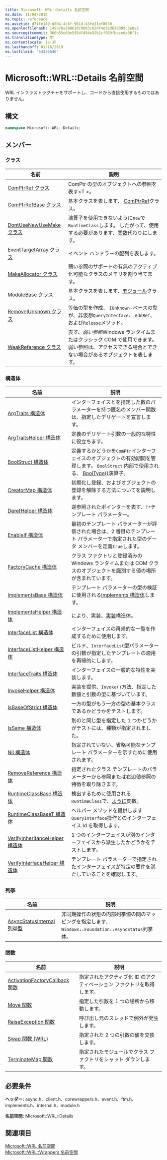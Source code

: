 ```yaml
---
title: Microsoft::WRL::Details 名前空間
ms.date: 11/04/2016
ms.topic: reference
ms.assetid: d71fe149-d804-4c6f-961d-43fe21ef8630
ms.openlocfilehash: 149b78a20061dc9083c62df4e58d638009c5e0a2
ms.sourcegitcommit: 360b55e89e5954f494e52b1cf989fbaceda06f1c
ms.translationtype: MT
ms.contentlocale: ja-JP
ms.lasthandoff: 01/16/2019
ms.locfileid: "54336546"
---
```

# <a name="microsoftwrldetails-namespace"></a>Microsoft::WRL::Details 名前空間

WRL インフラストラクチャをサポートし、コードから直接使用するものではありません。

## <a name="syntax"></a>構文

```cpp
namespace Microsoft::WRL::Details;
```

## <a name="members"></a>メンバー

### <a name="classes"></a>クラス

|名前|説明|
|----------|-----------------|
|[ComPtrRef クラス](comptrref-class.md)|ComPtr の型のオブジェクトへの参照を表す\<T >。|
|[ComPtrRefBase クラス](comptrrefbase-class.md)|基本クラスを表します、 [ComPtrRef](comptrref-class.md)クラス。|
|[DontUseNewUseMake クラス](dontusenewusemake-class.md)|演算子を使用できないように`new`で`RuntimeClass`します。 したがって、使用する必要があります、[関数](make-function.md)代わりにします。|
|[EventTargetArray クラス](eventtargetarray-class.md)|イベント ハンドラーの配列を表します。|
|[MakeAllocator クラス](makeallocator-class.md)|弱い参照のサポートの有無のアクティブ化可能なクラスのメモリを割り当てます。|
|[ModuleBase クラス](modulebase-class.md)|基本クラスを表します、[モジュール](module-class.md)クラス。|
|[RemoveIUnknown クラス](removeiunknown-class.md)|等価の型を作成、 `IUnknown`-ベースの型が、非仮想`QueryInterface`、 `AddRef`、および`Release`メソッド。|
|[WeakReference クラス](weakreference-class.md)|表す、*弱い参照*Windows ランタイムまたはクラシック COM で使用できます。 弱い参照は、アクセスできる場合とできない場合があるオブジェクトを表します。|

### <a name="structures"></a>構造体

|名前|説明|
|----------|-----------------|
|[ArgTraits 構造体](argtraits-structure.md)|インターフェイスとを指定した数のパラメーターを持つ匿名のメンバー関数は、指定したデリゲートを宣言します。|
|[ArgTraitsHelper 構造体](argtraitshelper-structure.md)|定義のデリゲート引数の一般的な特性に役立ちます。|
|[BoolStruct 構造体](boolstruct-structure.md)|定義するかどうかを`ComPtr`インターフェイスのオブジェクトの有効期間を管理します。 `BoolStruct` 内部で使用される、 [BoolType()](comptr-class.md#operator-microsoft-wrl-details-booltype)演算子。|
|[CreatorMap 構造体](creatormap-structure.md)|初期化し登録、およびオブジェクトの登録を解除する方法についてを説明します。|
|[DerefHelper 構造体](derefhelper-structure.md)|逆参照されたポインターを表す、`T*`テンプレート パラメーター。|
|[EnableIf 構造体](enableif-structure.md)|最初のテンプレート パラメーターが評価された場合は、2 番目のテンプレート パラメーターで指定された型のデータ メンバーを定義`true`します。|
|[FactoryCache 構造体](factorycache-structure.md)|クラス ファクトリと登録済みの Windows ランタイムまたは COM クラスのオブジェクトを識別する値の場所が含まれています。|
|[ImplementsBase 構造体](implementsbase-structure.md)|テンプレート パラメーターの型の検証に使用される[Implements 構造体](implements-structure.md)します。|
|[ImplementsHelper 構造体](implementshelper-structure.md)|により、実装、[実装](implements-structure.md)構造体。|
|[InterfaceList 構造体](interfacelist-structure.md)|インターフェイスの再帰的な一覧を作成するために使用します。|
|[InterfaceListHelper 構造体](interfacelisthelper-structure.md)|ビルド、`InterfaceList`型パラメーターの引数が指定したテンプレートの適用を再帰的にします。|
|[InterfaceTraits 構造体](interfacetraits-structure.md)|インターフェイスの一般的な特性を実装します。|
|[InvokeHelper 構造体](invokehelper-structure.md)|実装を提供、`Invoke()`方法、指定した数値と引数の型に基づいています。|
|[IsBaseOfStrict 構造体](isbaseofstrict-structure.md)|一方の型がもう一方の型の基本クラスであるかどうかをテストします。|
|[IsSame 構造体](issame-structure.md)|別のと同じ型を指定した 1 つかどうかがテストには、種類が指定されました。|
|[Nil 構造体](nil-structure.md)|指定されていない、省略可能なテンプレート パラメーターを示すために使用されます。|
|[RemoveReference 構造体](removereference-structure.md)|指定されたクラス テンプレートのパラメーターから参照または右辺値参照の特徴を取り除きます。|
|[RuntimeClassBase 構造体](runtimeclassbase-structure.md)|検出するために使用される`RuntimeClass`で、[ように](make-function.md)関数。|
|[RuntimeClassBaseT 構造体](runtimeclassbaset-structure.md)|ヘルパー メソッドを提供します`QueryInterface`操作とのインターフェイス Id を取得します。|
|[VerifyInheritanceHelper 構造体](verifyinheritancehelper-structure.md)|1 つのインターフェイスが別のインターフェイスから派生したかどうかをテストします。|
|[VerifyInterfaceHelper 構造体](verifyinterfacehelper-structure.md)|テンプレート パラメーターで指定されたインターフェイスが特定の要件を満たしていることを確認します。|

### <a name="enumerations"></a>列挙

|名前|説明|
|----------|-----------------|
|[AsyncStatusInternal 列挙型](asyncstatusinternal-enumeration.md)|非同期操作の状態の内部列挙値の間のマッピングを指定します、`Windows::Foundation::AsyncStatus`列挙体。|

### <a name="functions"></a>関数

|名前|説明|
|----------|-----------------|
|[ActivationFactoryCallback 関数](activationfactorycallback-function.md)|指定されたアクティブ化 ID のアクティベーション ファクトリを取得します。|
|[Move 関数](move-function.md)|指定した引数を 1 つの場所から移動します。|
|[RaiseException 関数](raiseexception-function.md)|呼び出し元のスレッドで例外が発生します。|
|[Swap 関数 (WRL)](swap-function-wrl.md)|指定された 2 つの引数の値を交換します。|
|[TerminateMap 関数](terminatemap-function.md)|指定されたモジュールでクラス ファクトリをシャット ダウンします。|

## <a name="requirements"></a>必要条件

**ヘッダー:** async.h、client.h、corewrappers.h、event.h、ftm.h、implements.h、internal.h、module.h

**名前空間:** Microsoft::WRL::Details

## <a name="see-also"></a>関連項目

[Microsoft::WRL 名前空間](microsoft-wrl-namespace.md)<br/>
[Microsoft::WRL::Wrappers 名前空間](microsoft-wrl-wrappers-namespace.md)